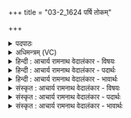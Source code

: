 +++
title = "03-2_1624 पर्षि तोकम्"

+++
<details><summary>पदपाठः</summary>

प꣡र्षि꣢꣯। तो꣣क꣢म्। त꣡न꣢꣯यम्। प꣣र्तृ꣡भिः꣢। त्वम्। अ꣡द꣢꣯ब्धैः। अ। द꣣ब्धैः। अ꣡प्र꣢꣯युत्वभिः। अ। प्र꣣युत्वभिः। अ꣡ग्ने꣢꣯। हे꣡डा꣢꣯ꣳसि। दै꣢व्या꣢꣯। यु꣣योधि। नः। अ꣡दे꣢꣯वानि। अ। दे꣣वानि। ह्व꣡रा꣢꣯ꣳसि। च꣣। १६२४।
</details>

<details><summary>अधिमन्त्रम् (VC)</summary>

- अग्निः
- शंयुर्बार्हस्पत्यः
- बार्हतः प्रगाथः (विषमा बृहती, समा सतोबृहती)
- पञ्चमः
</details>

<details><summary>हिन्दी : आचार्य रामनाथ वेदालंकार - विषयः</summary>

अगले मन्त्र में पुनः परमेश्वर और आचार्य को कहते हैं।
</details>

<details><summary>हिन्दी : आचार्य रामनाथ वेदालंकार - पदार्थः</summary>

पदार्थान्वय -  हे(अग्ने)परमात्मन् वा आचार्य! (त्वम्)आप(अदब्धैः)अबाध, (अप्रयुत्वभिः)अलग न होनेवाले(पर्तृभिः)पालन-पूरण के प्रकारों से(तोकं तनयम्)पुत्र-पौत्र की(पर्षि)पालना करो और उन्हें विद्या आदि से भरपूर करो।(नः)हमारे(दैव्या)धार्मिक विद्वानों के प्रति किये जानेवाले(हेडांसि)अनादररूप अपराधों को, (अदेवानि च)और अवाञ्छनीय(ह्वरांसि)कुटिल कर्मों को(युयोधि)हमसे अलग करो ॥२॥
</details>

<details><summary>हिन्दी : आचार्य रामनाथ वेदालंकार - भावार्थः</summary>

भावार्थ -  परमात्मा की प्रेरणा से और गुरुओं की शिक्षा से सब मनुष्यों को दुर्गुण,दुर्व्यसन आदि छोड़ने चाहिएँ और सद्गुणों तथा सत्कर्मों को प्राप्त करना चाहिए ॥२॥
</details>

<details><summary>संस्कृत : आचार्य रामनाथ वेदालंकार - विषयः</summary>

अथ पुनरपि परमेश्वरमाचार्यं चाह।
</details>

<details><summary>संस्कृत : आचार्य रामनाथ वेदालंकार - पदार्थः</summary>

पदार्थान्वय -  हे(अग्ने)अग्रनेतः परमात्मन् आचार्य वा! (त्वम् अदब्धैः)अबाधैः(अप्रयुत्वभिः)अस्मत्तोऽपृथग्भूतैः, (सदा)संनिहितैरित्यर्थः।[प्र यु मिश्रणामिश्रणयोः,क्वनिप् प्रयुत्वा। ततो नञ्समासः।] (पर्तृभिः)पालनपूरणप्रकारैः।[पॄ पालनपूरणयोः, ‘बहुलमन्यत्रापि’उ० २।९६ इति तृच्।] (तोकं तनयम्)पुत्रं पौत्रं च(पर्षि)पालय,विद्यादिभिः पूरय(च)।(नः)अस्माकम्(दैव्या)दैव्यानि,देवेषु धार्मिकेषु विद्वत्सु प्रयुक्तानि(हेडांसि)अनादररूपान् अपराधान्।[हेडृ अनादरे,भ्वादिः, ‘सर्वधातुभ्योऽसुन्’उ० ४।१९०। इत्यसुन्।] (अदेवानि च)अवाञ्छनीयानि च(ह्वरांसि)कुटिलानि कर्माणि(युयोधि)पृथक् कुरु ॥२॥२
</details>

<details><summary>संस्कृत : आचार्य रामनाथ वेदालंकार - भावार्थः</summary>

भावार्थ -  परमात्मनः प्रेरणया गुरूणां च शिक्षया सर्वैर्जनैर्दुर्गुणदुर्व्यसनादीनि परिहर्तव्यानि सद्गुणाः सत्कर्माणि च प्राप्तव्यानि ॥२॥
</details>